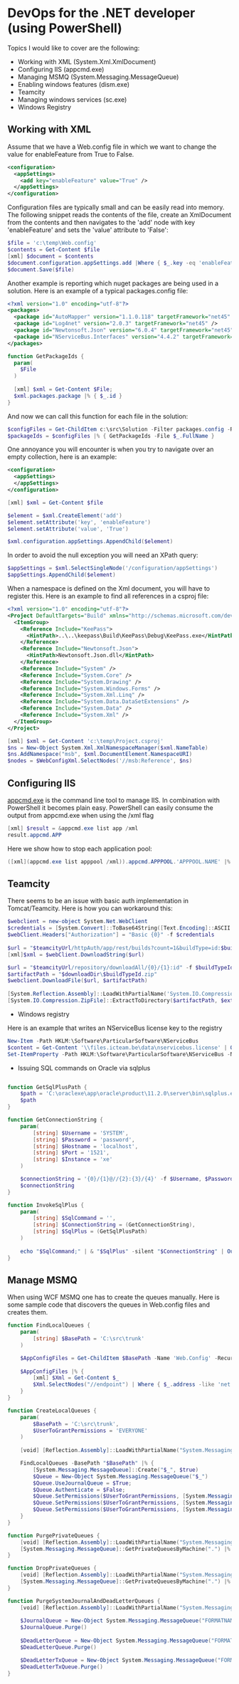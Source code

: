 # DevOps for the .NET developer (using PowerShell)

Topics I would like to cover are the following:
* Working with XML (System.Xml.XmlDocument)
* Configuring IIS (appcmd.exe)
* Managing MSMQ (System.Messaging.MessageQueue)
* Enabling windows features (dism.exe)
* Teamcity
* Managing windows services (sc.exe)
* Windows Registry

## Working with XML 

Assume that we have a Web.config file in which we want to change the value for enableFeature from True to False.

```Xml
<configuration>
  <appSettings>
    <add key="enableFeature" value="True" />
  </appSettings>
</configuration>
```

Configuration files are typically small and can be easily read into memory. The following snippet reads the contents of the file, create an XmlDocument from the contents and then navigates to the 'add' node with key 'enableFeature' and sets the 'value' attribute to 'False':

```PowerShell
$file = 'c:\temp\Web.config'
$contents = Get-Content $file
[xml] $document = $contents
$document.configuration.appSettings.add |Where { $_.key -eq 'enableFeature' } |% { $_.value = 'False' }
$document.Save($file)
```

Another example is reporting which nuget packages are being used in a solution. Here is an example of a typical packages.config file:

```Xml
<?xml version="1.0" encoding="utf-8"?>
<packages>
  <package id="AutoMapper" version="1.1.0.118" targetFramework="net45" />
  <package id="Log4net" version="2.0.3" targetFramework="net45" />
  <package id="Newtonsoft.Json" version="6.0.4" targetFramework="net45" />
  <package id="NServiceBus.Interfaces" version="4.4.2" targetFramework="net45" />
</packages>
```

```PowerShell
function GetPackageIds {
  param(
    $File
  )
  
  [xml] $xml = Get-Content $File; 
  $xml.packages.package |% { $_.id }
}
```

And now we can call this function for each file in the solution:

```PowerShell
$configFiles = Get-ChildItem c:\src\Solution -Filter packages.config -Recurse
$packageIds = $configFiles |% { GetPackageIds -File $_.FullName }
```

One annoyance you will encounter is when you try to navigate over an empty collection, here is an example:

```Xml
<configuration>
  <appSettings>
  </appSettings>
</configuration>
```


```PowerShell
[xml] $xml = Get-Content $file

$element = $xml.CreateElement('add')
$element.setAttribute('key', 'enableFeature')
$element.setAttribute('value', 'True')

$xml.configuration.appSettings.AppendChild($element)
```

In order to avoid the null exception you will need an XPath query:

```PowerShell
$appSettings = $xml.SelectSingleNode('/configuration/appSettings')
$appSettings.AppendChild($element)
```

When a namespace is defined on the Xml document, you will have to register this. 
Here is an example to find all references in a csproj file:

```Xml
<?xml version="1.0" encoding="utf-8"?>
<Project DefaultTargets="Build" xmlns="http://schemas.microsoft.com/developer/msbuild/2003" ToolsVersion="4.0">
  <ItemGroup>
    <Reference Include="KeePass">
      <HintPath>..\..\keepass\Build\KeePass\Debug\KeePass.exe</HintPath>
    </Reference>
    <Reference Include="Newtonsoft.Json">
      <HintPath>Newtonsoft.Json.dll</HintPath>
    </Reference>
    <Reference Include="System" />
    <Reference Include="System.Core" />
    <Reference Include="System.Drawing" />
    <Reference Include="System.Windows.Forms" />
    <Reference Include="System.Xml.Linq" />
    <Reference Include="System.Data.DataSetExtensions" />
    <Reference Include="System.Data" />
    <Reference Include="System.Xml" />
  </ItemGroup>
</Project>
```

```PowerShell
[xml] $xml = Get-Content 'c:\temp\Project.csproj'
$ns = New-Object System.Xml.XmlNamespaceManager($xml.NameTable)
$ns.AddNamespace("msb", $xml.DocumentElement.NamespaceURI)
$nodes = $WebConfigXml.SelectNodes('//msb:Reference', $ns)
```

## Configuring IIS

[appcmd.exe](http://www.iis.net/learn/get-started/getting-started-with-iis/getting-started-with-appcmdexe) is the command line tool to manage IIS. In combination with PowerShell it becomes plain easy.
PowerShell can easily consume the output from appcmd.exe when  using the /xml flag

```PowerShell
[xml] $result = &appcmd.exe list app /xml
result.appcmd.APP
```

Here we show how to stop each application pool:

```PowerShell
([xml](appcmd.exe list apppool /xml)).appcmd.APPPOOL.'APPPOOL.NAME' |% { appcmd.exe stop apppool /apppool.name:$_ }
```



## Teamcity

There seems to be an issue with basic auth implementation in Tomcat/Teamcity. Here is how you can workaround this:

```PowerShell
$webclient = new-object System.Net.WebClient
$credentials = [System.Convert]::ToBase64String([Text.Encoding]::ASCII.GetBytes($username + ":" + $password))
$webClient.Headers["Authorization"] = "Basic {0}" -f $credentials   
    
$url = "$teamcityUrl/httpAuth/app/rest/builds?count=1&buildType=id:$buildTypeId&locator=branch:name:$branchName,status:SUCCESS"
[xml]$xml = $webClient.DownloadString($url)

$url = "$teamcityUrl/repository/downloadAll/{0}/{1}:id" -f $buildTypeId, $buildId
$artifactPath = "$downloadDir\$buildTypeId.zip"
$webclient.DownloadFile($url, $artifactPath)
        
[System.Reflection.Assembly]::LoadWithPartialName('System.IO.Compression.FileSystem') | Out-Null
[System.IO.Compression.ZipFile]::ExtractToDirectory($artifactPath, $extractDir)
```

* Windows registry

Here is an example that writes an NServiceBus license key to the registry

```PowerShell
New-Item -Path HKLM:\Software\ParticularSoftware\NServiceBus
$content = Get-Content '\\files.icteam.be\data\nservicebus.license' | Out-String; 
Set-ItemProperty -Path HKLM:\Software\ParticularSoftware\NServiceBus -Name License -Force -Value $content"
```

* Issuing SQL commands on Oracle via sqlplus

```PowerShell

function GetSqlPlusPath {
	$path = 'C:\oraclexe\app\oracle\product\11.2.0\server\bin\sqlplus.exe'
	$path
}

function GetConnectionString {
	param(
		[string] $Username = 'SYSTEM',
		[string] $Password = 'password',
		[string] $Hostname = 'localhost',
		[string] $Port = '1521',
		[string] $Instance = 'xe'
	)

	$connectionString = '{0}/{1}@//{2}:{3}/{4}' -f $Username, $Password, $Hostname, $Port, $Instance
	$connectionString
}

function InvokeSqlPlus {
    param(
        [string] $SqlCommand = '',
        [string] $ConnectionString = (GetConnectionString),
		[string] $SqlPlus = (GetSqlPlusPath)
    )
    
    echo "$SqlCommand;" | & "$SqlPlus" -silent "$ConnectionString" | Out-Null
}
```

## Manage MSMQ

When using WCF MSMQ one has to create the queues manually. Here is some sample code that discovers the queues in Web.config files and creates them.

```PowerShell
function FindLocalQueues {
    param(
		[string] $BasePath = 'C:\src\trunk'
    )

	$AppConfigFiles = Get-ChildItem $BasePath -Name 'Web.Config' -Recurse |% { "$BasePath\$_" }
	
	$AppConfigFiles |% { 
		[xml] $Xml = Get-Content $_
		$Xml.SelectNodes("//endpoint") | Where { $_.address -like 'net.msmq://localhost/*' } |% { $_.GetAttribute("address") } |% { $_.Replace("net.msmq://localhost/private/", ".\private$\")  }
	}
}

function CreateLocalQueues {
	param(
		$BasePath = 'C:\src\trunk',
		$UserToGrantPermissions = 'EVERYONE'
	)
	
    [void] [Reflection.Assembly]::LoadWithPartialName("System.Messaging")

    FindLocalQueues -BasePath "$BasePath" |% { 
		[System.Messaging.MessageQueue]::Create("$_", $true) 
		$Queue = New-Object System.Messaging.MessageQueue("$_")
		$Queue.UseJournalQueue = $True; 
		$Queue.Authenticate = $False;
        $Queue.SetPermissions($UserToGrantPermissions, [System.Messaging.MessageQueueAccessRights]::ReceiveMessage, [System.Messaging.AccessControlEntryType]::Allow)
        $Queue.SetPermissions($UserToGrantPermissions, [System.Messaging.MessageQueueAccessRights]::PeekMessage, [System.Messaging.AccessControlEntryType]::Allow)
        $Queue.SetPermissions($UserToGrantPermissions, [System.Messaging.MessageQueueAccessRights]::WriteMessage, [System.Messaging.AccessControlEntryType]::Allow)		
	}
}

function PurgePrivateQueues {
    [void] [Reflection.Assembly]::LoadWithPartialName("System.Messaging")
    [System.Messaging.MessageQueue]::GetPrivateQueuesByMachine(".") |% { $_.Purge(); }
}

function DropPrivateQueues {
    [void] [Reflection.Assembly]::LoadWithPartialName("System.Messaging")
    [System.Messaging.MessageQueue]::GetPrivateQueuesByMachine(".") |% { [System.Messaging.MessageQueue]::Delete($_.Path) }
}

function PurgeSystemJournalAndDeadLetterQueues {
    [void] [Reflection.Assembly]::LoadWithPartialName("System.Messaging")
	
	$JournalQueue = New-Object System.Messaging.MessageQueue("FORMATNAME:DIRECT=OS:.\SYSTEM$;JOURNAL")
	$JournalQueue.Purge()
	
	$DeadLetterQueue = New-Object System.Messaging.MessageQueue("FORMATNAME:DIRECT=OS:.\SYSTEM$;DEADLETTER")
	$DeadLetterQueue.Purge()

	$DeadLetterTxQueue = New-Object System.Messaging.MessageQueue("FORMATNAME:DIRECT=OS:.\SYSTEM$;DEADXACT")
	$DeadLetterTxQueue.Purge()	
}
```
